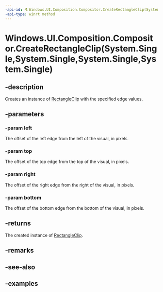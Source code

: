 ```yaml
---
-api-id: M:Windows.UI.Composition.Compositor.CreateRectangleClip(System.Single,System.Single,System.Single,System.Single)
-api-type: winrt method
---
```


# Windows.UI.Composition.Compositor.CreateRectangleClip(System.Single,System.Single,System.Single,System.Single)

<!--
public Windows.UI.Composition.RectangleClip CreateRectangleClip (float left, float top, float right, float bottom);
-->

## -description

Creates an instance of [RectangleClip](rectangleclip.md) with the specified edge values.

## -parameters

### -param left

The offset of the left edge from the left of the visual, in pixels.

### -param top

The offset of the top edge from the top of the visual, in pixels.

### -param right

The offset of the right edge from the right of the visual, in pixels.

### -param bottom

The offset of the bottom edge from the bottom of the visual, in pixels.

## -returns

The created instance of [RectangleClip](rectangleclip.md).

## -remarks

## -see-also

## -examples


